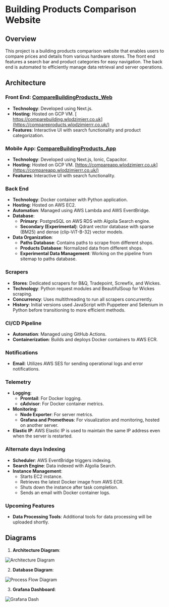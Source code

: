 # Building Products Comparison Website

## Overview

This project is a building products comparison website that enables users to compare prices and details from various hardware stores. The front end features a search bar and product categories for easy navigation. The back end is automated to efficiently manage data retrieval and server operations.

## Architecture

### Front End: [CompareBuildingProducts_Web](https://github.com/wlodzimierrr/CompareBuildingProducts_Web)

- **Technology**: Developed using Next.js.
- **Hosting**: Hosted on GCP VM. [ https://comparebuilding.wlodzimierr.co.uk](https://compareproducts.wlodzimierrr.co.uk/)
- **Features**: Interactive UI with search functionality and product categorization.
  
### Mobile App: [CompareBuildingProducts_App](https://github.com/wlodzimierrr/CompareBuildingProducts_App)

- **Technology**: Developed using Next.js, Ionic, Capacitor.
- **Hosting**: Hosted on GCP VM. [https://compareapp.wlodzimierr.co.uk](https://compareapp.wlodzimierrr.co.uk/)
- **Features**: Interactive UI with search functionality.

### Back End

- **Technology**: Docker container with Python application.
- **Hosting**: Hosted on AWS EC2.
- **Automation**: Managed using AWS Lambda and AWS EventBridge.
- **Database**: 
  - **Primary**: PostgreSQL on AWS RDS with Algolia Search engine.
  - **Secondary (Experimental)**: Qdrant vector database with sparse (BM25) and dense (clip-ViT-B-32) vector models.
- **Data Organization**: 
  - **Paths Database**: Contains paths to scrape from different shops.
  - **Products Database**: Normalized data from different shops.
  - **Experimental Data Management**: Working on the pipeline from sitemap to paths database.

### Scrapers

- **Stores**: Dedicated scrapers for B&Q, Tradepoint, Screwfix, and Wickes.
- **Technology**: Python request modules and BeautifulSoup for Wickes scraping.
- **Concurrency**: Uses multithreading to run all scrapers concurrently.
- **History**: Initial versions used JavaScript with Puppeteer and Selenium in Python before transitioning to more efficient methods.

### CI/CD Pipeline

- **Automation**: Managed using GitHub Actions.
- **Containerization**: Builds and deploys Docker containers to AWS ECR.

### Notifications

- **Email**: Utilizes AWS SES for sending operational logs and error notifications.

### Telemetry

- **Logging**: 
  - **Promtail**: For Docker logging.
  - **cAdvisor**: For Docker container metrics.
- **Monitoring**: 
  - **Node Exporter**: For server metrics.
  - **Grafana and Prometheus**: For visualization and monitoring, hosted on another server.
- **Elastic IP**: AWS Elastic IP is used to maintain the same IP address even when the server is restarted.

### Alternate days Indexing

- **Scheduler**: AWS EventBridge triggers indexing.
- **Search Engine**: Data indexed with Algolia Search.
- **Instance Management**: 
  - Starts EC2 instance.
  - Retrieves the latest Docker image from AWS ECR.
  - Shuts down the instance after task completion.
  - Sends an email with Docker container logs.

### Upcoming Features

- **Data Processing Tools**: Additional tools for data processing will be uploaded shortly.

## Diagrams

1. **Architecture Diagram**:

![Architecture Diagram](https://github.com/wlodzimierrr/CompareBuildingProducts_Scrapers/assets/140817588/5fd24cca-643c-4d3e-bf1b-8dadd8a26d7b)

2. **Database Diagram**:

![Process Flow Diagram](https://github.com/wlodzimierrr/CompareBuildingProducts_Scrapers/assets/140817588/cab490aa-11db-455b-a338-6903b55765e2)

3. **Grafana Dashboard**:
   
![Grafana Dash](https://github.com/user-attachments/assets/f789be3b-69f6-488d-981a-603e63bccda7)
